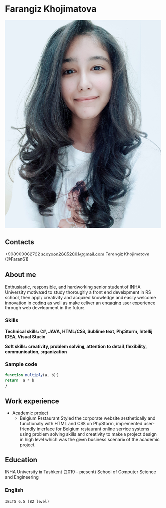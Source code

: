 # Farangiz Khojimatova

![Farangiz](img/fara.jpg)

## Contacts

+998909062722 seoyoon26052001@gmail.com Farangiz Khojimatova (@Faran61)

## About me

Enthusiastic, responsible, and hardworking senior student of INHA University motivated to study thoroughly a front end development in RS school, then apply creativity and acquired knowledge and easily welcome innovation in coding as well as make deliver an engaging user experience through web development in the future. 

### Skills

__Technical skills: C#, JAVA, HTML/CSS, Sublime text, PhpStorm, Intellij IDEA, Visual Studio__

__Soft skills: creativity, problem solving, attention to detail, flexibility, communication, organization__

### Sample code

```javascript
function multiply(a, b){
return  a * b
}
```

## Work experience

* Academic project
  * Belgium Restaurant
    Styled the corporate website aesthetically and functionally with HTML and CSS on PhpStorm, implemented user-friendly interface for Belgium restaurant online service systems using problem solving skills and creativity to make a project design in high level which was the given business scenario of the academic project. 

## Education

INHA University in Tashkent (2019 - present)
School of Computer Science and Engineering

### English

`IELTS 6.5 (B2 level)` 
